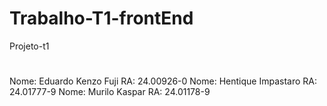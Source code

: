 # Trabalho-T1-frontEnd
Projeto-t1

#
Nome: Eduardo Kenzo Fuji RA: 24.00926-0
Nome: Hentique Impastaro RA: 24.01777-9
Nome: Murilo Kaspar RA: 24.01178-9
#
